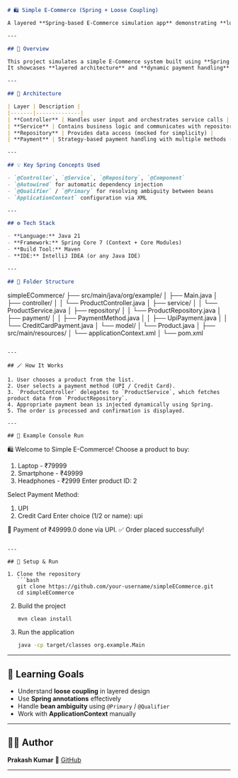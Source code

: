 ```markdown
# 🛍️ Simple E-Commerce (Spring + Loose Coupling)

A layered **Spring-based E-Commerce simulation app** demonstrating **loose coupling** and **dependency injection** using annotations like `@Controller`, `@Service`, `@Repository`, and `@Autowired`.

---

## 🚀 Overview

This project simulates a simple E-Commerce system built using **Spring Core** (no Spring Boot).  
It showcases **layered architecture** and **dynamic payment handling** while keeping the system modular and loosely coupled.

---

## 🧩 Architecture

| Layer | Description |
|-------|--------------|
| **Controller** | Handles user input and orchestrates service calls |
| **Service** | Contains business logic and communicates with repository |
| **Repository** | Provides data access (mocked for simplicity) |
| **Payment** | Strategy-based payment handling with multiple methods (UPI / Credit Card) |

---

## 💡 Key Spring Concepts Used

- `@Controller`, `@Service`, `@Repository`, `@Component`
- `@Autowired` for automatic dependency injection
- `@Qualifier` / `@Primary` for resolving ambiguity between beans
- `ApplicationContext` configuration via XML

---

## ⚙️ Tech Stack

- **Language:** Java 21  
- **Framework:** Spring Core 7 (Context + Core Modules)  
- **Build Tool:** Maven  
- **IDE:** IntelliJ IDEA (or any Java IDE)

---

## 📂 Folder Structure

```

simpleECommerce/
├── src/main/java/org/example/
│   ├── Main.java
│   ├── controller/
│   │   └── ProductController.java
│   ├── service/
│   │   └── ProductService.java
│   ├── repository/
│   │   └── ProductRepository.java
│   ├── payment/
│   │   ├── PaymentMethod.java
│   │   ├── UpiPayment.java
│   │   └── CreditCardPayment.java
│   └── model/
│       └── Product.java
│
├── src/main/resources/
│   └── applicationContext.xml
│
└── pom.xml

```

---

## 🪄 How It Works

1. User chooses a product from the list.  
2. User selects a payment method (UPI / Credit Card).  
3. `ProductController` delegates to `ProductService`, which fetches product data from `ProductRepository`.  
4. Appropriate payment bean is injected dynamically using Spring.  
5. The order is processed and confirmation is displayed.

---

## 🧠 Example Console Run

```

🛍 Welcome to Simple E-Commerce!
Choose a product to buy:

1. Laptop - ₹79999
2. Smartphone - ₹49999
3. Headphones - ₹2999
   Enter product ID: 2

Select Payment Method:

1. UPI
2. Credit Card
   Enter choice (1/2 or name): upi

📱 Payment of ₹49999.0 done via UPI.
✅ Order placed successfully!

````

---

## 🧰 Setup & Run

1. Clone the repository  
   ```bash
   git clone https://github.com/your-username/simpleECommerce.git
   cd simpleECommerce
````

2. Build the project

   ```bash
   mvn clean install
   ```

3. Run the application

   ```bash
   java -cp target/classes org.example.Main
   ```

---

## 🧾 Learning Goals

* Understand **loose coupling** in layered design
* Use **Spring annotations** effectively
* Handle **bean ambiguity** using `@Primary` / `@Qualifier`
* Work with **ApplicationContext** manually

---

## 👨‍💻 Author

**Prakash Kumar**
🔗 [GitHub](https://github.com/Prakashkumar88)

---

```

```
